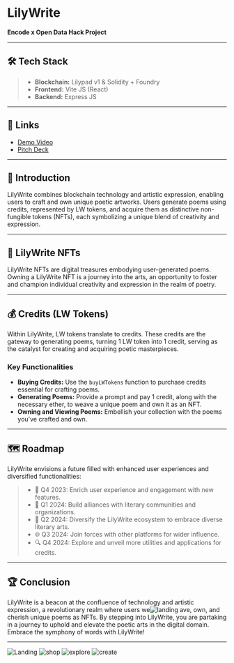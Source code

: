 # LilyWrite

**Encode x Open Data Hack Project**

---

## 🛠️ Tech Stack

> - **Blockchain:** Lilypad v1 & Solidity + Foundry
> - **Frontend:** Vite JS (React)
> - **Backend:** Express JS

---

## 🔗 Links

- [Demo Video]()
- [Pitch Deck]()

---

## 🌟 Introduction

LilyWrite combines blockchain technology and artistic expression, enabling users to craft and own unique poetic artworks. Users generate poems using credits, represented by LW tokens, and acquire them as distinctive non-fungible tokens (NFTs), each symbolizing a unique blend of creativity and expression.

---

## 🎨 LilyWrite NFTs

LilyWrite NFTs are digital treasures embodying user-generated poems. Owning a LilyWrite NFT is a journey into the arts, an opportunity to foster and champion individual creativity and expression in the realm of poetry.

---

## 💰 Credits (LW Tokens)

Within LilyWrite, LW tokens translate to credits. These credits are the gateway to generating poems, turning 1 LW token into 1 credit, serving as the catalyst for creating and acquiring poetic masterpieces.

### Key Functionalities

- **Buying Credits:** Use the `buyLWTokens` function to purchase credits essential for crafting poems.
- **Generating Poems:** Provide a prompt and pay 1 credit, along with the necessary ether, to weave a unique poem and own it as an NFT.
- **Owning and Viewing Poems:** Embellish your collection with the poems you've crafted and own.

---

## 🗺️ Roadmap

LilyWrite envisions a future filled with enhanced user experiences and diversified functionalities:

> - 🌱 Q4 2023: Enrich user experience and engagement with new features.
> - 🤝 Q1 2024: Build alliances with literary communities and organizations.
> - 📘 Q2 2024: Diversify the LilyWrite ecosystem to embrace diverse literary arts.
> - 🌐 Q3 2024: Join forces with other platforms for wider influence.
> - 🔍 Q4 2024: Explore and unveil more utilities and applications for credits.

---

## 🏆 Conclusion

LilyWrite is a beacon at the confluence of technology and artistic expression, a revolutionary realm where users we![landing](https://github.com/Khwahish29/lilywrite/assets/110349596/311f3678-3edc-4177-9c8f-d783582ee3cc)
ave, own, and cherish unique poems as NFTs. By stepping into LilyWrite, you are partaking in a journey to uphold and elevate the poetic arts in the digital domain. Embrace the symphony of words with LilyWrite!

---
![Landing](https://github.com/Khwahish29/lilywrite/assets/110349596/7f72634d-bcab-4e91-a862-4a0f0d4a705e)
![shop](https://github.com/Khwahish29/lilywrite/assets/110349596/659d63a1-8eaa-445e-93e4-38c58d3298cb)
![explore](https://github.com/Khwahish29/lilywrite/assets/110349596/98968644-12c8-400a-969c-8b9a7229311e)
![create](https://github.com/Khwahish29/lilywrite/assets/110349596/2b6ec342-4f67-440d-992d-6e47820ecb77)
